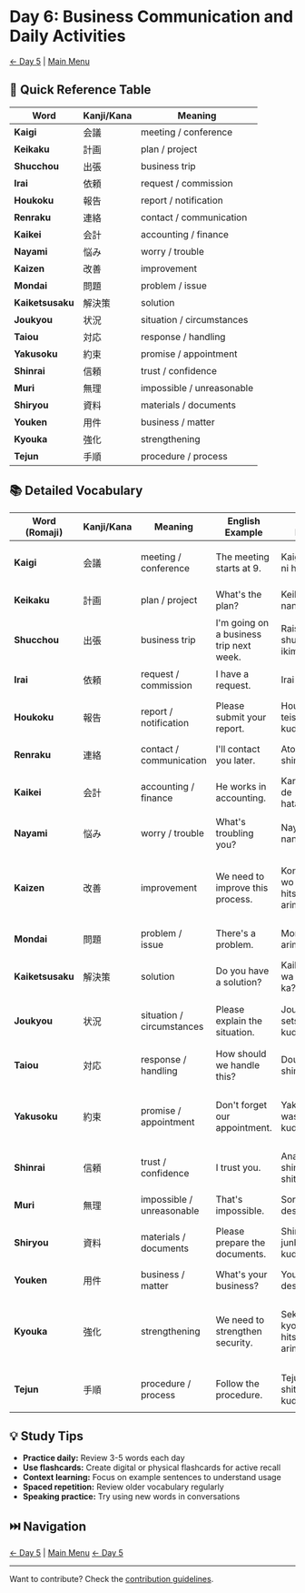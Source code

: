 # Day 6: Business Communication and Daily Activities

[← Day 5](day-05.md) | [Main Menu](README.md)

## 📑 Quick Reference Table

| Word | Kanji/Kana | Meaning |
|------|------------|---------|
| **Kaigi** | 会議 | meeting / conference |
| **Keikaku** | 計画 | plan / project |
| **Shucchou** | 出張 | business trip |
| **Irai** | 依頼 | request / commission |
| **Houkoku** | 報告 | report / notification |
| **Renraku** | 連絡 | contact / communication |
| **Kaikei** | 会計 | accounting / finance |
| **Nayami** | 悩み | worry / trouble |
| **Kaizen** | 改善 | improvement |
| **Mondai** | 問題 | problem / issue |
| **Kaiketsusaku** | 解決策 | solution |
| **Joukyou** | 状況 | situation / circumstances |
| **Taiou** | 対応 | response / handling |
| **Yakusoku** | 約束 | promise / appointment |
| **Shinrai** | 信頼 | trust / confidence |
| **Muri** | 無理 | impossible / unreasonable |
| **Shiryou** | 資料 | materials / documents |
| **Youken** | 用件 | business / matter |
| **Kyouka** | 強化 | strengthening |
| **Tejun** | 手順 | procedure / process |

## 📚 Detailed Vocabulary

| Word (Romaji) | Kanji/Kana | Meaning | English Example | Romaji Example | Japanese Example |
|---------------|------------|---------|-----------------|----------------|------------------|
| **Kaigi** | 会議 | meeting / conference | The meeting starts at 9. | Kaigi wa ku-ji ni hajimaru. | 会議は9時に始まる。|
| **Keikaku** | 計画 | plan / project | What's the plan? | Keikaku wa nan desu ka? | 計画は何ですか？|
| **Shucchou** | 出張 | business trip | I'm going on a business trip next week. | Raishuu shucchou ni ikimasu. | 来週出張に行きます。|
| **Irai** | 依頼 | request / commission | I have a request. | Irai ga arimasu. | 依頼があります。|
| **Houkoku** | 報告 | report / notification | Please submit your report. | Houkoku o teishutsu shite kudasai. | 報告を提出してください。|
| **Renraku** | 連絡 | contact / communication | I'll contact you later. | Ato de renraku shimasu. | 後で連絡します。|
| **Kaikei** | 会計 | accounting / finance | He works in accounting. | Kare wa kaikei de hataraiteimasu. | 彼は会計で働いています。|
| **Nayami** | 悩み | worry / trouble | What's troubling you? | Nayami wa nan desu ka? | 悩みは何ですか？|
| **Kaizen** | 改善 | improvement | We need to improve this process. | Kono purosesu wo kaizen suru hitsuyou ga arimasu. | このプロセスを改善する必要があります。|
| **Mondai** | 問題 | problem / issue | There's a problem. | Mondai ga arimasu. | 問題があります。|
| **Kaiketsusaku** | 解決策 | solution | Do you have a solution? | Kaiketsusaku wa arimasu ka? | 解決策はありますか？|
| **Joukyou** | 状況 | situation / circumstances | Please explain the situation. | Joukyou wo setsumei shite kudasai. | 状況を説明してください。|
| **Taiou** | 対応 | response / handling | How should we handle this? | Dou taiou shimasu ka? | どう対応しますか？|
| **Yakusoku** | 約束 | promise / appointment | Don't forget our appointment. | Yakusoku wo wasurenaide kudasai. | 約束を忘れないでください。|
| **Shinrai** | 信頼 | trust / confidence | I trust you. | Anata wo shinrai shiteimasu. | あなたを信頼しています。|
| **Muri** | 無理 | impossible / unreasonable | That's impossible. | Sore wa muri desu. | それは無理です。|
| **Shiryou** | 資料 | materials / documents | Please prepare the documents. | Shiryou wo junbi shite kudasai. | 資料を準備してください。|
| **Youken** | 用件 | business / matter | What's your business? | Youken wa nan desu ka? | 用件は何ですか？|
| **Kyouka** | 強化 | strengthening | We need to strengthen security. | Sekyuriti wo kyouka suru hitsuyou ga arimasu. | セキュリティを強化する必要があります。|
| **Tejun** | 手順 | procedure / process | Follow the procedure. | Tejun ni shitagatte kudasai. | 手順に従ってください。|

## 💡 Study Tips

- **Practice daily:** Review 3-5 words each day
- **Use flashcards:** Create digital or physical flashcards for active recall
- **Context learning:** Focus on example sentences to understand usage
- **Spaced repetition:** Review older vocabulary regularly
- **Speaking practice:** Try using new words in conversations

## ⏭️ Navigation

[← Day 5](day-05.md) | [Main Menu](README.md)  [← Day 5](day-07.md)

---
Want to contribute? Check the [contribution guidelines](README.md#contributing).
